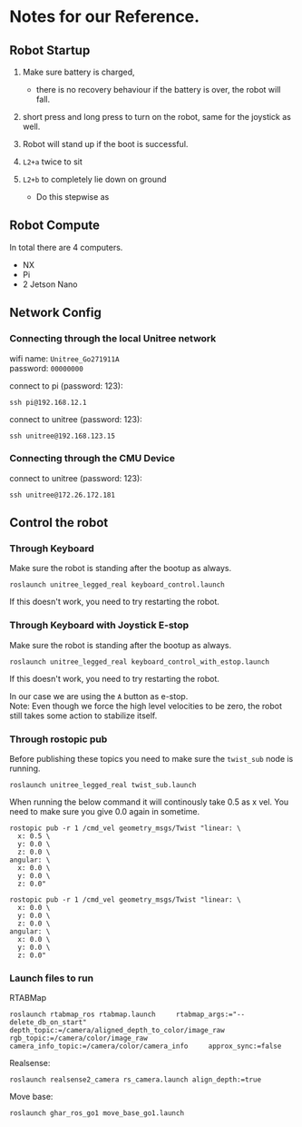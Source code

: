 # Notes for our Reference. 

## Robot Startup 
1. Make sure battery is charged, 
	- there is no recovery behaviour if the battery is over, the robot will fall.

2. short press and long press to turn on the robot, same for the joystick as well. 
3. Robot will stand up if the boot is successful. 

4. `L2+a` twice to sit
5. `L2+b` to completely lie down on ground
    - Do this stepwise as 

## Robot Compute
In total there are 4 computers. 
- NX
- Pi
- 2 Jetson Nano

## Network Config

### Connecting through the local Unitree network
wifi name: `Unitree_Go271911A`   
password: `00000000`

connect to pi (password: 123): 
```
ssh pi@192.168.12.1
```

connect to unitree (password: 123): 
```
ssh unitree@192.168.123.15
```
### Connecting through the CMU Device 

connect to unitree (password: 123): 
```
ssh unitree@172.26.172.181
```

## Control the robot

### Through Keyboard

Make sure the robot is standing after the bootup as always. 
```
roslaunch unitree_legged_real keyboard_control.launch
```
If this doesn't work, you need to try restarting the robot. 

### Through Keyboard with Joystick E-stop

Make sure the robot is standing after the bootup as always. 
```
roslaunch unitree_legged_real keyboard_control_with_estop.launch
```
If this doesn't work, you need to try restarting the robot. 

In our case we are using the `A` button as e-stop.    
Note: Even though we force the high level velocities to be zero, the robot still takes some action to stabilize itself. 

### Through rostopic pub
Before publishing these topics you need to make sure the `twist_sub` node is running. 
```
roslaunch unitree_legged_real twist_sub.launch
```

When running the below command it will continously take 0.5 as x vel. You need to make sure you give 0.0 again in sometime. 
```
rostopic pub -r 1 /cmd_vel geometry_msgs/Twist "linear: \
  x: 0.5 \
  y: 0.0 \
  z: 0.0 \
angular: \
  x: 0.0 \
  y: 0.0 \
  z: 0.0" 
```

```
rostopic pub -r 1 /cmd_vel geometry_msgs/Twist "linear: \
  x: 0.0 \
  y: 0.0 \
  z: 0.0 \
angular: \
  x: 0.0 \
  y: 0.0 \
  z: 0.0" 
```

### Launch files to run
RTABMap
```
roslaunch rtabmap_ros rtabmap.launch     rtabmap_args:="--delete_db_on_start"     depth_topic:=/camera/aligned_depth_to_color/image_raw     rgb_topic:=/camera/color/image_raw     camera_info_topic:=/camera/color/camera_info     approx_sync:=false
```

Realsense:
```
roslaunch realsense2_camera rs_camera.launch align_depth:=true
```

Move base:
```
roslaunch ghar_ros_go1 move_base_go1.launch
```


